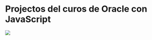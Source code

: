 <h1 aling="center">Projectos del curos de Oracle con JavaScript </h1>
<p>
  
<img  src="![cripto](https://github.com/KarlaGreta/JavaScript_Oracle/assets/109876143/94dabf69-7d99-408a-9b47-6568b1fb8da9)" />
</p>

